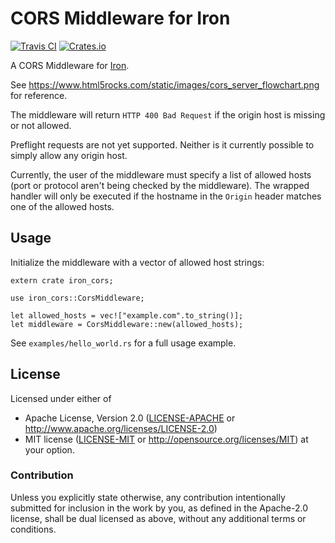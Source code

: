 # CORS Middleware for Iron

[![Travis CI][travis-ci-badge]][travis-ci]
[![Crates.io][crates-io-badge]][crates-io]

A CORS Middleware for [Iron](http://ironframework.io/).

See https://www.html5rocks.com/static/images/cors_server_flowchart.png for
reference.

The middleware will return `HTTP 400 Bad Request` if the origin host is missing
or not allowed.

Preflight requests are not yet supported. Neither is it currently possible to
simply allow any origin host.

Currently, the user of the middleware must specify a list of allowed hosts
(port or protocol aren't being checked by the middleware). The wrapped handler
will only be executed if the hostname in the `Origin` header matches one of the
allowed hosts.


## Usage

Initialize the middleware with a vector of allowed host strings:

    extern crate iron_cors;

    use iron_cors::CorsMiddleware;

    let allowed_hosts = vec!["example.com".to_string()];
    let middleware = CorsMiddleware::new(allowed_hosts);

See `examples/hello_world.rs` for a full usage example.


## License

Licensed under either of

 * Apache License, Version 2.0 ([LICENSE-APACHE](LICENSE-APACHE) or
   http://www.apache.org/licenses/LICENSE-2.0)
 * MIT license ([LICENSE-MIT](LICENSE-MIT) or
   http://opensource.org/licenses/MIT) at your option.


### Contribution

Unless you explicitly state otherwise, any contribution intentionally submitted
for inclusion in the work by you, as defined in the Apache-2.0 license, shall
be dual licensed as above, without any additional terms or conditions.


<!-- Badges -->
[travis-ci]: https://travis-ci.org/dbrgn/iron-cors
[travis-ci-badge]: https://img.shields.io/travis/dbrgn/iron-cors.svg
[crates-io]: https://crates.io/crates/iron-cors
[crates-io-badge]: https://img.shields.io/crates/v/iron-cors.svg
